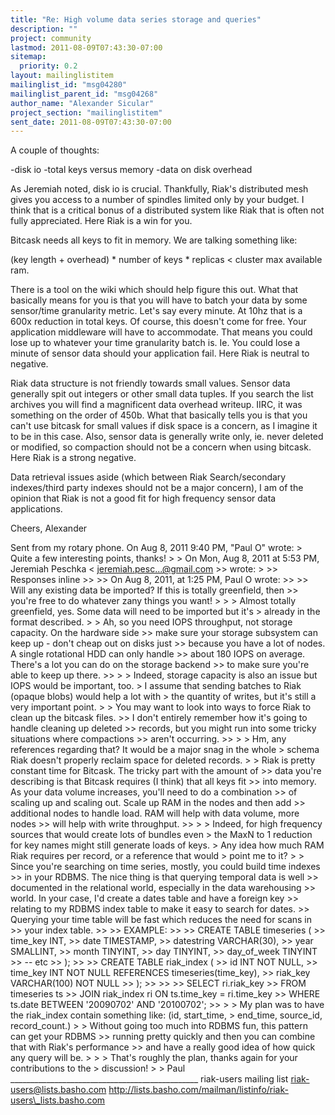```yaml
---
title: "Re: High volume data series storage and queries"
description: ""
project: community
lastmod: 2011-08-09T07:43:30-07:00
sitemap:
  priority: 0.2
layout: mailinglistitem
mailinglist_id: "msg04280"
mailinglist_parent_id: "msg04268"
author_name: "Alexander Sicular"
project_section: "mailinglistitem"
sent_date: 2011-08-09T07:43:30-07:00
---
```



A couple of thoughts:

-disk io
-total keys versus memory
-data on disk overhead

As Jeremiah noted, disk io is crucial. Thankfully, Riak's distributed mesh
gives you access to a number of spindles limited only by your budget. I
think that is a critical bonus of a distributed system like Riak that is
often not fully appreciated. Here Riak is a win for you.

Bitcask needs all keys to fit in memory. We are talking something like:

(key length + overhead) \* number of keys \* replicas &lt; cluster max available
ram.

There is a tool on the wiki which should help figure this out. What that
basically means for you is that you will have to batch your data by some
sensor/time granularity metric. Let's say every minute. At 10hz that is a
600x reduction in total keys. Of course, this doesn't come for free. Your
application middleware will have to accommodate. That means you could lose
up to whatever your time granularity batch is. Ie. You could lose a minute
of sensor data should your application fail. Here Riak is neutral to
negative.

Riak data structure is not friendly towards small values. Sensor data
generally spit out integers or other small data tuples. If you search the
list archives you will find a magnificent data overhead writeup. IIRC, it
was something on the order of 450b. What that basically tells you is that
you can't use bitcask for small values if disk space is a concern, as I
imagine it to be in this case. Also, sensor data is generally write only,
ie. never deleted or modified, so compaction should not be a concern when
using bitcask. Here Riak is a strong negative.

Data retrieval issues aside (which between Riak Search/secondary
indexes/third party indexes should not be a major concern), I am of the
opinion that Riak is not a good fit for high frequency sensor data
applications.

Cheers,
Alexander

Sent from my rotary phone.
On Aug 8, 2011 9:40 PM, "Paul O"  wrote:
&gt; Quite a few interesting points, thanks!
&gt;
&gt; On Mon, Aug 8, 2011 at 5:53 PM, Jeremiah Peschka &lt;
jeremiah.pesc...@gmail.com
&gt;&gt; wrote:
&gt;
&gt;&gt; Responses inline
&gt;&gt;
&gt;&gt; On Aug 8, 2011, at 1:25 PM, Paul O wrote:
&gt;&gt;
&gt;&gt; Will any existing data be imported? If this is totally greenfield, then
&gt;&gt; you're free to do whatever zany things you want!
&gt;
&gt;
&gt; Almost totally greenfield, yes. Some data will need to be imported but
it's
&gt; already in the format described.
&gt;
&gt; Ah, so you need IOPS throughput, not storage capacity. On the hardware
side
&gt;&gt; make sure your storage subsystem can keep up - don't cheap out on disks
just
&gt;&gt; because you have a lot of nodes. A single rotational HDD can only handle
&gt;&gt; about 180 IOPS on average. There's a lot you can do on the storage
backend
&gt;&gt; to make sure you're able to keep up there.
&gt;&gt;
&gt;
&gt; Indeed, storage capacity is also an issue but IOPS would be important,
too.
&gt; I assume that sending batches to Riak (opaque blobs) would help a lot with
&gt; the quantity of writes, but it's still a very important point.
&gt;
&gt; You may want to look into ways to force Riak to clean up the bitcask
files.
&gt;&gt; I don't entirely remember how it's going to handle cleaning up deleted
&gt;&gt; records, but you might run into some tricky situations where compactions
&gt;&gt; aren't occurring.
&gt;&gt;
&gt;
&gt; Hm, any references regarding that? It would be a major snag in the whole
&gt; schema Riak doesn't properly reclaim space for deleted records.
&gt;
&gt; Riak is pretty constant time for Bitcask. The tricky part with the amount
of
&gt;&gt; data you're describing is that Bitcask requires (I think) that all keys
fit
&gt;&gt; into memory. As your data volume increases, you'll need to do a
combination
&gt;&gt; of scaling up and scaling out. Scale up RAM in the nodes and then add
&gt;&gt; additional nodes to handle load. RAM will help with data volume, more
nodes
&gt;&gt; will help with write throughput.
&gt;&gt;
&gt;
&gt; Indeed, for high frequency sources that would create lots of bundles even
&gt; the MaxN to 1 reduction for key names might still generate loads of keys.
&gt; Any idea how much RAM Riak requires per record, or a reference that would
&gt; point me to it?
&gt;
&gt; Since you're searching on time series, mostly, you could build time
indexes
&gt;&gt; in your RDBMS. The nice thing is that querying temporal data is well
&gt;&gt; documented in the relational world, especially in the data warehousing
&gt;&gt; world. In your case, I'd create a dates table and have a foreign key
&gt;&gt; relating to my RDBMS index table to make it easy to search for dates.
&gt;&gt; Querying your time table will be fast which reduces the need for scans in
&gt;&gt; your index table.
&gt;&gt;
&gt;&gt; EXAMPLE:
&gt;&gt;
&gt;&gt; CREATE TABLE timeseries (
&gt;&gt; time\_key INT,
&gt;&gt; date TIMESTAMP,
&gt;&gt; datestring VARCHAR(30),
&gt;&gt; year SMALLINT,
&gt;&gt; month TINYINT,
&gt;&gt; day TINYINT,
&gt;&gt; day\_of\_week TINYINT
&gt;&gt; -- etc
&gt;&gt; );
&gt;&gt;
&gt;&gt; CREATE TABLE riak\_index (
&gt;&gt; id INT NOT NULL,
&gt;&gt; time\_key INT NOT NULL REFERENCES timeseries(time\_key),
&gt;&gt; riak\_key VARCHAR(100) NOT NULL
&gt;&gt; );
&gt;&gt;
&gt;&gt;
&gt;&gt; SELECT ri.riak\_key
&gt;&gt; FROM timeseries ts
&gt;&gt; JOIN riak\_index ri ON ts.time\_key = ri.time\_key
&gt;&gt; WHERE ts.date BETWEEN '20090702' AND '20100702';
&gt;&gt;
&gt;
&gt; My plan was to have the riak\_index contain something like: (id,
start\_time,
&gt; end\_time, source\_id, record\_count.)
&gt;
&gt; Without going too much into RDBMS fun, this pattern can get your RDBMS
&gt;&gt; running pretty quickly and then you can combine that with Riak's
performance
&gt;&gt; and have a really good idea of how quick any query will be.
&gt;
&gt;
&gt; That's roughly the plan, thanks again for your contributions to the
&gt; discussion!
&gt;
&gt; Paul
\_\_\_\_\_\_\_\_\_\_\_\_\_\_\_\_\_\_\_\_\_\_\_\_\_\_\_\_\_\_\_\_\_\_\_\_\_\_\_\_\_\_\_\_\_\_\_
riak-users mailing list
riak-users@lists.basho.com
http://lists.basho.com/mailman/listinfo/riak-users\_lists.basho.com

